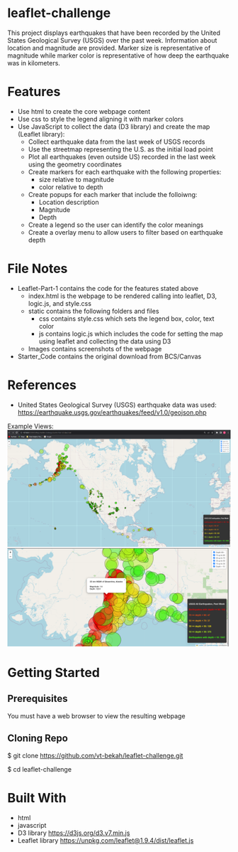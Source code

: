 # leaflet-challenge
This project displays earthquakes that have been recorded by the United States Geological Survey (USGS) over the past week. Information about location and magnitude are provided. Marker size is representative of magnitude while marker color is representative of how deep the earthquake was in kilometers.

# Features
* Use html to create the core webpage content
* Use css to style the legend aligning it with marker colors
* Use JavaScript to collect the data (D3 library) and create the map (Leaflet library):
    * Collect earthquake data from the last week of USGS records
    * Use the streetmap representing the U.S. as the initial load point
    * Plot all earthquakes (even outside US) recorded in the last week using the geometry coordinates
    * Create markers for each earthquake with the following properties:
        * size relative to magnitude
        * color relative to depth
    * Create popups for each marker that include the folloiwng:
        * Location description
        * Magnitude
        * Depth
    * Create a legend so the user can identify the color meanings
    * Create a overlay menu to allow users to filter based on earthquake depth


# File Notes
* Leaflet-Part-1 contains the code for the features stated above
  * index.html is the webpage to be rendered calling into leaflet, D3, logic.js, and style.css
  * static contains the following folders and files
    * css contains style.css which sets the legend box, color, text color
    * js contains logic.js which includes the code for setting the map using leaflet and collecting the data using D3
  * Images contains screenshots of the webpage
* Starter_Code contains the original download from BCS/Canvas


# References
* United States Geological Survey (USGS) earthquake data was used: https://earthquake.usgs.gov/earthquakes/feed/v1.0/geojson.php 

Example Views: 
<br> 
![Initial Load](./Leaflet-Part-1/images/EarthquakeWebsiteOnLoad.png)
<br>
![Zoom In](./Leaflet-Part-1/images/EarthquakeWebsiteZoomPopup.png)


# Getting Started

## Prerequisites
You must have a web browser to view the resulting webpage

## Cloning Repo
$ git clone https://github.com/vt-bekah/leaflet-challenge.git

$ cd leaflet-challenge

# Built With
* html
* javascript
* D3 library https://d3js.org/d3.v7.min.js
* Leaflet library https://unpkg.com/leaflet@1.9.4/dist/leaflet.js 



